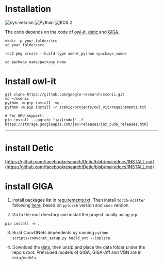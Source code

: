 # Installation 
![sys-vesrion](https://img.shields.io/badge/Ubuntu-22.04-blue) ![Python](https://img.shields.io/badge/Python-3.10-red) ![ROS 2](https://img.shields.io/badge/ROS2-Humble-orange)

The code depends on the code of [owl-it](https://github.com/google-research/scenic/tree/main/scenic/projects/owl_vit#installation), [detic](https://github.com/facebookresearch/Detic) and [GIGA](https://github.com/pearl-robot-lab/GIGA).


```
mkdir -p your_folder/src
cd your_folder/src

ros2 pkg create --build-type ament_python <package_name>

cd package_name/package_name

```
# Install owl-it
```
git clone https://github.com/google-research/scenic.git
cd ~/scenic
python -m pip install -vq .
python -m pip install -r scenic/projects/owl_vit/requirements.txt

# For GPU support:
pip install --upgrade "jax[cuda]" -f https://storage.googleapis.com/jax-releases/jax_cuda_releases.html
```
---
# install Detic
[https://github.com/facebookresearch/Detic/blob/main/docs/INSTALL.md](https://github.com/facebookresearch/Detic/blob/main/docs/INSTALL.md)

# install GIGA

1. Install packages list in [requirements.txt](requirements.txt). Then install `torch-scatter` following [here](https://github.com/rusty1s/pytorch_scatter), based on `pytorch` version and `cuda` version.

2. Go to the root directory and install the project locally using `pip`

```
pip install -e .
```

3. Build ConvONets dependents by running `python scripts/convonet_setup.py build_ext --inplace`.

4. Download the [data](https://utexas.box.com/s/h3ferwjhuzy6ja8bzcm3nu9xq1wkn94s), then unzip and place the data folder under the repo's root. Pretrained models of GIGA, GIGA-Aff and VGN are in `data/models`.


